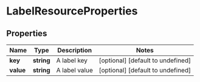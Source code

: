 # LabelResourceProperties

## Properties
| Name | Type | Description | Notes |
| ------------ | ------------- | ------------- | ------------- |
| **key** | **string** | A label key | [optional] [default to undefined] |
| **value** | **string** | A label value | [optional] [default to undefined] |


